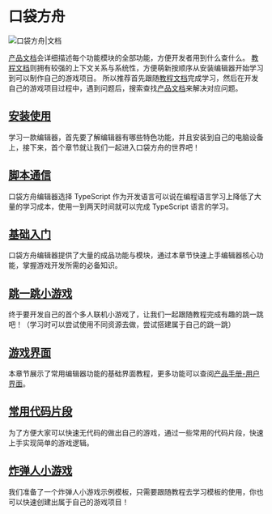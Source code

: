 # 口袋方舟

![口袋方舟|文档](https://cdn.233xyx.com/athena/online/edd2b706e0d94c53830eaa211b27493e_10938636.webp)

[产品文档](https://docs.ark.online/)会详细描述每个功能模块的全部功能，方便开发者用到什么查什么。
[教程文档](https://learning.ark.online/)则拥有较强的上下文关系与系统性，方便萌新按顺序从安装编辑器开始学习到可以制作自己的游戏项目。
所以推荐首先跟随[教程文档](https://learning.ark.online/)完成学习，然后在开发自己的游戏项目过程中，遇到问题后，搜索查找[产品文档](https://docs.ark.online/)来解决对应问题。

## [安装使用](https://learning.ark.online/md/1.1.html)

学习一款编辑器，首先要了解编辑器有哪些特色功能，并且安装到自己的电脑设备上，接下来，首个章节就让我们一起进入口袋方舟的世界吧！

## [脚本通信](https://learning.ark.online/md/1.1.html)

口袋方舟编辑器选择 TypeScript 作为开发语言可以说在编程语言学习上降低了大量的学习成本，使用一到两天时间就可以完成 TypeScript 语言的学习。

## [基础入门](https://learning.ark.online/md/1.1.html)

口袋方舟编辑器提供了大量的成品功能与模块，通过本章节快速上手编辑器核心功能，掌握游戏开发所需的必备知识。

## [跳一跳小游戏](https://learning.ark.online/md/1.1.html)

终于要开发自己的首个多人联机小游戏了，让我们一起跟随教程完成有趣的跳一跳吧！（学习时可以尝试使用不同资源去做，尝试搭建属于自己的跳一跳）

## [游戏界面](https://learning.ark.online/md/1.1.html)

本章节展示了常用编辑器功能的基础界面教程，更多功能可以查阅[产品手册-用户界面](https://docs.ark.online/UI/CreatingUserInterface(UI).html)。

## [常用代码片段](https://learning.ark.online/md/1.1.html)

为了方便大家可以快速无代码的做出自己的游戏，通过一些常用的代码片段，快速上手实现简单的游戏逻辑。

## [炸弹人小游戏](https://learning.ark.online/md/1.1.html)

我们准备了一个炸弹人小游戏示例模板，只需要跟随教程去学习模板的使用，你也可以快速创建出属于自己的游戏项目！
